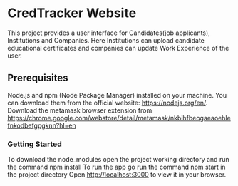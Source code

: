 # CredTracker Website

This project provides a user interface for Candidates(job applicants), Institutions and Companies. Here Institutions can upload candidate educational certificates and companies can update Work Experience of the user.

## Prerequisites

Node.js and npm (Node Package Manager) installed on your machine. You can download them from the official website: https://nodejs.org/en/.
Download the metamask browser extension from https://chrome.google.com/webstore/detail/metamask/nkbihfbeogaeaoehlefnkodbefgpgknn?hl=en

### Getting Started

To download the node_modules open the project working directory and run the command npm install
To run the app go run the command npm start in the project directory
Open [http://localhost:3000](http://localhost:3000) to view it in your browser.
